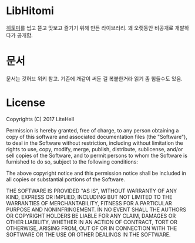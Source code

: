 # LibHitomi
[히토미](https://hitomi.la)를 씹고 뜯고 맛보고 즐기기 위해 만든 라이브러리. 꽤 오랫동안 비공개로 개발하다가 공개함.

# 문서
문서는 깃허브 위키 참고. 기존에 개같이 써둔 걸 복붙한거라 읽기 좀 힘들수도 있음.

# License
Copyrights (C) 2017 LiteHell

Permission is hereby granted, free of charge, to any person obtaining a copy
of this software and associated documentation files (the "Software"), to deal
in the Software without restriction, including without limitation the rights
to use, copy, modify, merge, publish, distribute, sublicense, and/or sell
copies of the Software, and to permit persons to whom the Software is
furnished to do so, subject to the following conditions:

The above copyright notice and this permission notice shall be included in all
copies or substantial portions of the Software.

THE SOFTWARE IS PROVIDED "AS IS", WITHOUT WARRANTY OF ANY KIND, EXPRESS OR
IMPLIED, INCLUDING BUT NOT LIMITED TO THE WARRANTIES OF MERCHANTABILITY,
FITNESS FOR A PARTICULAR PURPOSE AND NONINFRINGEMENT. IN NO EVENT SHALL THE
AUTHORS OR COPYRIGHT HOLDERS BE LIABLE FOR ANY CLAIM, DAMAGES OR OTHER
LIABILITY, WHETHER IN AN ACTION OF CONTRACT, TORT OR OTHERWISE, ARISING FROM,
OUT OF OR IN CONNECTION WITH THE SOFTWARE OR THE USE OR OTHER DEALINGS IN THE
SOFTWARE.